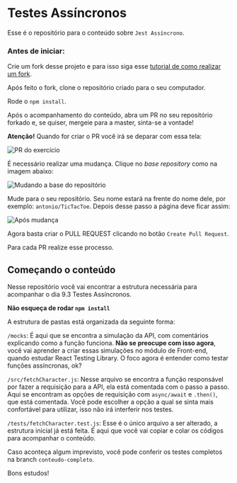 # Testes Assíncronos

Esse é o repositório para o conteúdo sobre `Jest Assíncrono`.

### Antes de iniciar:

Crie um fork desse projeto e para isso siga esse [tutorial de como realizar um fork](https://guides.github.com/activities/forking/).

Após feito o fork, clone o repositório criado para o seu computador.

Rode o `npm install`.

Após o acompanhamento do conteúdo, abra um PR no seu repositório forkado e, se quiser, mergeie para a master, sinta-se a vontade!

**Atenção!** Quando for criar o PR você irá se deparar com essa tela:

![PR do exercício](images/example-pr.png)

É necessário realizar uma mudança. Clique no *base repository* como na imagem abaixo:

![Mudando a base do repositório](images/change-base.png)

Mude para o seu repositório. Seu nome estará na frente do nome dele, por exemplo: `antonio/TicTacToe`. Depois desse passo a página deve ficar assim:

![Após mudança](images/after-change.png)

Agora basta criar o PULL REQUEST clicando no botão `Create Pull Request`.

Para cada PR realize esse processo.

## Começando o conteúdo

Nesse repositório você vai encontrar a estrutura necessária para acompanhar o dia 9.3 Testes Assíncronos.

**Não esqueça de rodar `npm install`**

A estrutura de pastas está organizada da seguinte forma:

`/mocks`: É aqui que se encontra a simulação da API, com comentários explicando como a função funciona. **Não se preocupe com isso agora**, você vai aprender a criar essas simulações no módulo de Front-end, quando estudar React Testing Library. O foco agora é entender como testar funções assíncronas, ok?

`/src/fetchCharacter.js`: Nesse arquivo se encontra a função responsável por fazer a requisição para a API, ela está comentada com o passo a passo. Aqui se encontram as opções de requisição com `async/await` e `.then()`, que está comentada. Você pode escolher a opção a qual se sinta mais confortável para utilizar, isso não irá interferir nos testes.

`/tests/fetchCharacter.test.js`: Esse é o único arquivo a ser alterado, a estrutura inicial já está feita. É aqui que você vai copiar e colar os códigos para acompanhar o conteúdo.

Caso aconteça algum imprevisto, você pode conferir os testes completos na branch `conteudo-completo`.

Bons estudos!